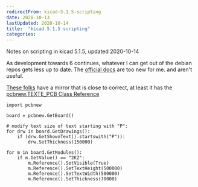 ```yaml
---
redirectFrom: kicad-5.1.5-scripting
date: 2020-10-13
lastUpdated: 2020-10-14
title:  "kicad 5.1.5 scripting"
categories:
---
```


Notes on scripting in kicad 5.1.5, updated 2020-10-14


As development towards 6 continues, whatever I can get out of the debian repos gets less up to date.
The [official docs](https://docs.kicad-pcb.org/doxygen-python/index.html) are too new for me. and aren't useful.

[These folks](https://mirrors.cqu.edu.cn/kicad/doxygen-python/index.html) have a mirror that is close to correct, at least it has the
[pcbnew.TEXTE_PCB Class Reference](https://mirrors.cqu.edu.cn/kicad/doxygen-python/classpcbnew_1_1TEXTE__PCB.html)


```
import pcbnew

board = pcbnew.GetBoard()

# modify text size of text starting with "P":
for drw in board.GetDrawings():
    if (drw.GetShownText().startswith("P")):
        drw.SetThickness(150000)

for m in board.GetModules():
    if m.GetValue() == "2K2":
        m.Reference().SetVisible(True)
        m.Reference().SetTextHeight(500000)
        m.Reference().SetTextWidth(500000)
        m.Reference().SetThickness(70000)
```
